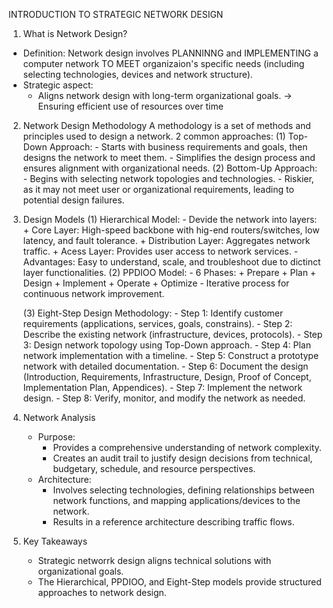 INTRODUCTION TO STRATEGIC NETWORK DESIGN

1. What is Network Design?
- Definition: Network design involves PLANNINNG and IMPLEMENTING a computer network TO MEET organizaion's specific needs (including selecting technologies, devices and network structure).
- Strategic aspect: 
    + Aligns network design with long-term organizational goals.
    -> Ensuring efficient use of resources over time 

2. Network Design Methodology
A methodology is a set of methods and principles used to design a network. 2 common approaches:
    (1) Top-Down Approach:
        - Starts with business requirements and goals, then designs the network to meet them.
        - Simplifies the design process and ensures alignment with organizational needs.
    (2) Bottom-Up Approach:
        - Begins with selecting network topologies and technologies.
        - Riskier, as it may not meet user or organizational requirements, leading to potential design failures.
        
3. Design Models
    (1) Hierarchical Model:
        -  Devide the network into layers:
            + Core Layer: High-speed backbone with hig-end routers/switches, low latency, and fault tolerance.
            + Distribution Layer: Aggregates network traffic.
            + Acess Layer: Provides user access to network services.
        - Advantages: Easy to understand, scale, and troubleshoot due to dictinct layer functionalities.
    (2) PPDIOO Model:
        - 6 Phases:
            + Prepare
            + Plan
            + Design
            + Implement
            + Operate
            + Optimize
        - Iterative process for continuous network improvement.

    (3) Eight-Step Design Methodology:
        - Step 1: Identify customer requirements (applications, services, goals, constrains).
        - Step 2: Describe the existing network (infrastructure, devices, protocols).
        - Step 3: Design network topology using Top-Down approach.
        - Step 4: Plan network implementation with a timeline.
        - Step 5: Construct a prototype network with detailed documentation.
        - Step 6: Document the design (Introduction, Requirements, Infrastructure, Design, Proof of Concept, Implementation Plan, Appendices).
        - Step 7: Implement the network design.
        - Step 8: Verify, monitor, and modify the network as needed.

4. Network Analysis
    - Purpose:
        + Provides a comprehensive understanding of network complexity.
        + Creates an audit trail to justify design decisions from technical, budgetary, schedule, and resource perspectives.
    - Architecture:
        + Involves selecting technologies, defining relationships between network functions, and mapping applications/devices to the network.
        + Results in a reference architecture describing traffic flows.

5. Key Takeaways
    - Strategic networrk design aligns technical solutions with organizational goals.
    - The Hierarchical, PPDIOO, and Eight-Step models provide structured approaches to network design.